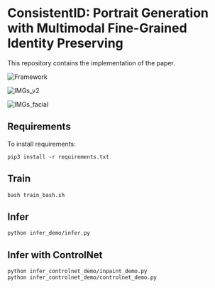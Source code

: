 # ConsistentID: Portrait Generation with Multimodal Fine-Grained Identity Preserving

This repository contains the implementation of the paper.

![Framework](https://github.com/user-attachments/assets/1b4db078-a269-4119-88e6-f522aa6341b1)


![IMGs_v2](https://github.com/user-attachments/assets/1cc66d57-aecd-4995-b511-a0f86d7940a1)


![IMGs_facial](https://github.com/user-attachments/assets/591aee2f-60a8-4df3-86ff-0afa226c89c3)


## Requirements

To install requirements:

```setup
pip3 install -r requirements.txt
```

## Train

```setup
bash train_bash.sh
```


## Infer

```setup
python infer_demo/infer.py
```

## Infer with ControlNet

```setup
python infer_controlnet_demo/inpaint_demo.py
python infer_controlnet_demo/controlnet_demo.py
```

